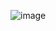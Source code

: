 ![image](https://github.com/LucasTeixeiraSantos/pomodoro-fokus/assets/134326998/aa071594-f698-4128-b986-3e5c5ca15cf4)
